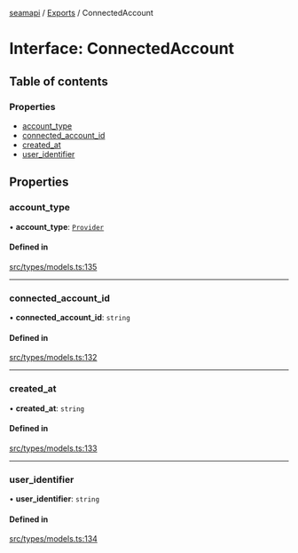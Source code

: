 [seamapi](../README.md) / [Exports](../modules.md) / ConnectedAccount

# Interface: ConnectedAccount

## Table of contents

### Properties

- [account\_type](ConnectedAccount.md#account_type)
- [connected\_account\_id](ConnectedAccount.md#connected_account_id)
- [created\_at](ConnectedAccount.md#created_at)
- [user\_identifier](ConnectedAccount.md#user_identifier)

## Properties

### account\_type

• **account\_type**: [`Provider`](../enums/Provider.md)

#### Defined in

[src/types/models.ts:135](https://github.com/seamapi/seamapi-javascript/blob/main/src/types/models.ts#L135)

___

### connected\_account\_id

• **connected\_account\_id**: `string`

#### Defined in

[src/types/models.ts:132](https://github.com/seamapi/seamapi-javascript/blob/main/src/types/models.ts#L132)

___

### created\_at

• **created\_at**: `string`

#### Defined in

[src/types/models.ts:133](https://github.com/seamapi/seamapi-javascript/blob/main/src/types/models.ts#L133)

___

### user\_identifier

• **user\_identifier**: `string`

#### Defined in

[src/types/models.ts:134](https://github.com/seamapi/seamapi-javascript/blob/main/src/types/models.ts#L134)
